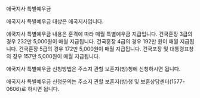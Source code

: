 애국지사 특별예우금

애국지사 특별예우금 대상은 애국지사입니다.

애국지사 특별예우금 내용은 훈격에 따라 매월 특별예우금 지급입니다.
건국훈장 3급의 경우 232만 5,000원이 매월 지급됩니다.
건국훈장 4급의 경우 192만 원이 매월 지급됩니다.
건국훈장 5급의 경우 172만 5,000원이 매월 지급됩니다.
건국포장 및 대통령표창의 경우 157만 5,000원이 매월 지급됩니다.

애국지사 특별예우금 신청방법은 주소지 관할 보훈지(방)청에 신청하시면 됩니다.

애국지사 특별예우금 신청문의는 주소지 관할 보훈지(방)청 및 보훈상담센터(1577-0606)로 하시면 됩니다.